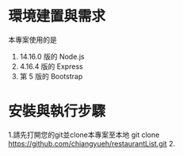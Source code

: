# 環境建置與需求 
本專案使用的是
1. 14.16.0 版的 Node.js
2. 4.16.4 版的 Express
3. 第 5 版的 Bootstrap 

# 安裝與執行步驟
1.請先打開您的git並clone本專案至本地
    git clone https://github.com/chiangyueh/restaurantList.git
2.
